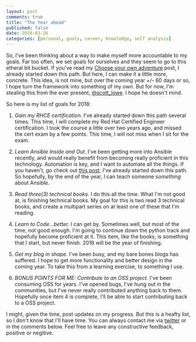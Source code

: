 ```yaml
---
layout: post
comments: true
title: "The Year ahead"
published: false
date: 2018-03-26
categories: [personal, goals, career, knowledge, self analysis]
---
```


So, I've been thinking about a way to make myself more accountable to my goals. Far too often, we set goals for ourselves and they seem to go to this etheral bit bucket. If you've read my [Choose your own adventure](https://dkalaluhi.github.io/choose-your-own-adventure/) post, I already started down this path. But here, I can make it a little more, concrete. This idea, is not mine, but over the coming year +/- 60 days or so, I hope turn the framework into something of my own. But for now, I'm stealing this from the ever present, [@scott_lowe](https://twitter.com/scott_lowe). I hope he doesn't mind.

So here is my list of goals for 2018:

1. *Gain my RHCE certification.* I've already started down this path several times. This time, I will complete my Red Hat Certified Engineer certification. I took the course a little over two years ago, and missed the cert exam by a few points. This time, I will not miss when I sit for the exam.

2. *Learn Ansible Inside and Out.* I've been getting more into Ansible recently, and would really benefit from becoming really proficient in this technology. Automation is key, and I want to automate all the things. If you haven't, go check out [this post](https://dkalaluhi.github.io/satellite-6-api/), I've already started down this path. So hopefully, by the end of the year, I can teach someone _something_ about Ansible.

3. *Read three(3) technical books.* I do this all the time. What I'm not good at, is finishing technical books. My goal for this is two read 3 technical books, and create a multipart series on at least one of these that I'm reading.

4. *Learn to Code..._better_.* I can get by. Sometimes well, but most of the time, not good enough. I'm going to continue down the python track and hopefully become proficient at it. This item, like the books, is something that I start, but never finish. 2018 will be the year of finishing.

5. *Get my blog in shape.* I've been busy, and my bare bones blogs has suffered. I hope to get more functionality and better design in the coming year. To take this from a learning exercise, to something I use.

6. *BONUS POINTS FOR ME: Contribute to an OSS project.* I've been consuming OSS for years. I've opened bugs, I've hung out in the communities, but I've never really contributed anything back to them. Hopefully once item 4 is complete, I'll be able to start contributing back to a OSS project.


I might, given the time, post updates on my progress. But this is a heafty list, so I don't know that I'll have time. You can always contact me via [twitter](https://twitter.com/dkalaluhi) or in the comments below. Feel free to leave any constructive feedback, positive or negitive.
